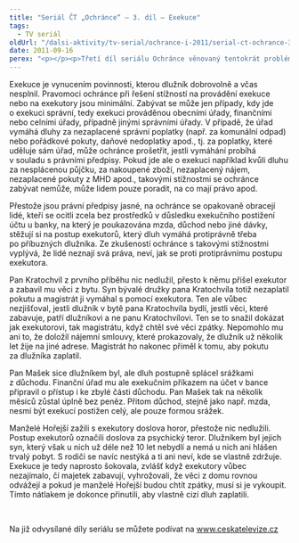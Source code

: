 ```yaml
---
title: "Seriál ČT „Ochránce“ – 3. díl – Exekuce"
tags:
  - TV seriál
oldUrl: "/dalsi-aktivity/tv-serial/ochrance-i-2011/serial-ct-ochrance-3-dil-exekuce-1/"
date: 2011-09-16
perex: "<p></p><p>Třetí díl seriálu Ochránce věnovaný tentokrát problémům souvisejícím s exekucí vysílá ČT2 v úterý 20. 9. v 17:20 hod. Reprízu dílu uvidíte na ČT2 ve středu v 9:35 hod.</p>"
---
```


<!-- imported from the old website -->

<p>Exekuce je vynucením povinnosti, kterou dlužník dobrovolně a včas nesplnil. Pravomoci ochránce při řešení stížností na provádění exekuce nebo na exekutory jsou minimální. Zabývat se může jen případy, kdy jde o exekuci správní, tedy exekuci prováděnou obecními úřady, finančními nebo celními úřady, případně jinými správními úřady. V případě, že úřad vymáhá dluhy za nezaplacené správní poplatky (např. za komunální odpad) nebo pořádkové pokuty, daňové nedoplatky apod., tj. za poplatky, které uděluje sám úřad, může ochránce prošetřit, jestli vymáhání probíhá v souladu s právními předpisy. Pokud jde ale o exekuci například kvůli dluhu za nesplácenou půjčku, za nakoupené zboží, nezaplacený nájem, nezaplacené pokuty z MHD apod., takovými stížnostmi se ochránce zabývat nemůže, může lidem pouze poradit, na co mají právo apod. </p><p>Přestože jsou právní předpisy jasné, na ochránce se opakovaně obracejí lidé, kteří se ocitli zcela bez prostředků v důsledku exekučního postižení účtu u banky, na který je poukazována mzda, důchod nebo jiné dávky, stěžují si na postup exekutorů, který dluh vymáhá protiprávně třeba po příbuzných dlužníka. Ze zkušeností ochránce s takovými stížnostmi vyplývá, že lidé neznají svá práva, neví, jak se proti protiprávnímu postupu exekutora.</p><p>Pan Kratochvíl z prvního příběhu nic nedlužil, přesto k němu přišel exekutor a zabavil mu věci z bytu. Syn bývalé družky pana Kratochvíla totiž nezaplatil pokutu a magistrát ji vymáhal s pomocí exekutora. Ten ale vůbec nezjišťoval, jestli dlužník v bytě pana Kratochvíla bydlí, jestli věci, které zabavuje, patří dlužníkovi a ne panu Kratochvílovi. Ten se to snažil dokázat jak exekutorovi, tak magistrátu, když chtěl své věci zpátky. Nepomohlo mu ani to, že doložil nájemní smlouvy, které prokazovaly, že dlužník už několik let žije na jiné adrese. Magistrát ho nakonec přiměl k tomu, aby pokutu za dlužníka zaplatil.</p><p>Pan Mašek sice dlužníkem byl, ale dluh postupně splácel srážkami z důchodu. Finanční úřad mu ale exekučním příkazem na účet v bance připravil o přístup i ke zbylé části důchodu. Pan Mašek tak na několik měsíců zůstal úplně bez peněz. Přitom důchod, stejně jako např. mzda, nesmí být exekucí postižen celý, ale pouze formou srážek. </p><p>Manželé Hořejší zažili s exekutory doslova horor, přestože nic nedlužili. Postup exekutorů označili doslova za psychický teror. Dlužníkem byl jejich syn, který však u nich už déle než 10 let nebydlí a nemá u nich ani hlášen trvalý pobyt. S rodiči se navíc nestýká a ti ani neví, kde se vlastně zdržuje. Exekuce je tedy naprosto šokovala, zvlášť když exekutory vůbec nezajímalo, čí majetek zabavují, vyhrožovali, že věci z domu rovnou odvážejí a pokud je manželé Hořejší budou chtít zpátky, musí si je vykoupit. Tímto nátlakem je dokonce přinutili, aby vlastně cizí dluh zaplatili. </p><p> </p><p>Na již odvysílané díly seriálu se můžete podívat na <a title="Otevření do nového okna" href="http://www.ceskatelevize.cz/" target="_blank">www.ceskatelevize.cz</a> <img alt="" src="https://www.ochrance.cz/typo3/ext/od_linkdesc/icons/external.gif" class="od_linkdesc_icon_external" /></p>
